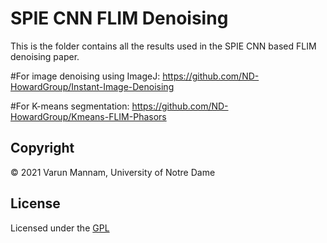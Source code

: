 # SPIE CNN FLIM Denoising
This is the folder contains all the results used in the SPIE CNN based FLIM denoising paper.

#For image denoising using ImageJ: 
https://github.com/ND-HowardGroup/Instant-Image-Denoising

#For K-means segmentation: 
https://github.com/ND-HowardGroup/Kmeans-FLIM-Phasors


## **Copyright**

© 2021 Varun Mannam, University of Notre Dame  

## **License**

Licensed under the [GPL](https://github.com/ND-HowardGroup/)
